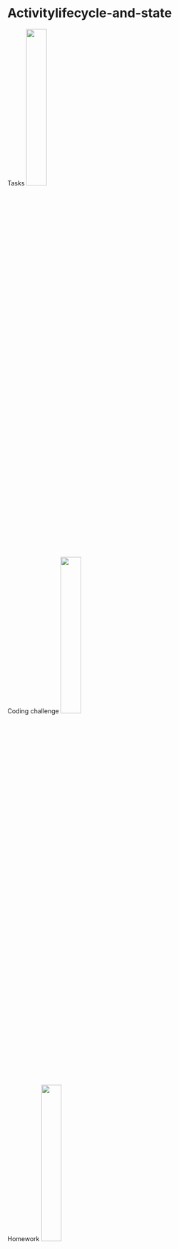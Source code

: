 # Activitylifecycle-and-state

Tasks
<img src="https://github.com/gavjain/Activitylifecycle-and-state/blob/tasks/tasks_twoa.gif" width="30%">

Coding challenge
<img src="https://github.com/gavjain/Activitylifecycle-and-state/blob/coding_challenge/coding_challenge_to.gif" width="30%">

Homework
<img src="https://github.com/gavjain/Activitylifecycle-and-state/blob/homework/homework_to.gif" width="30%">

